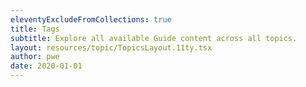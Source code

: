 ```yaml
---
eleventyExcludeFromCollections: true
title: Tags
subtitle: Explore all available Guide content across all topics.
layout: resources/topic/TopicsLayout.11ty.tsx
author: pwe
date: 2020-01-01
---
```

